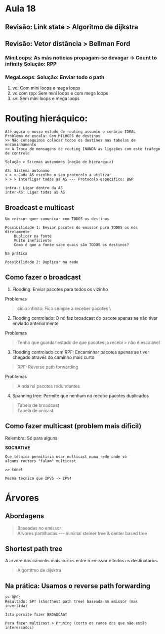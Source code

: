 # Aula 18

## Revisão: Link state > Algoritmo de dijkstra

## Revisão: Vetor distância > Bellman Ford

### MiniLoops: As más noticias propagam-se devagar -> Count to infinity Solução: RPP
### MegaLoops: Solução: Enviar todo o path

1. vd: Com mini loops e mega loops
2. vd com rpp: Sem mini loops e com mega loops
3. sv: Sem mini loops e mega loops

# Routing hieráquico:
```
Até agora o nosso estudo de routing assumiu o cenário IDEAL
Problema de escala: Com MILHOES de destinos
>> Não conseguimos colocar todos os destinos nas tabelas de encaminhamento
>> A Troca de mensagens de routing INUNDA as ligações com este tráfego de controlo

Solução > Sitemas autonomos (noção de hierarquia)

AS: Sistema autonomo
> > > Cada AS escolhe o seu protocolo a utilizar
> > > Interligar todas as AS --- Protocolo especifico: BGP

intra-: Ligar dentro da AS
inter-AS: Ligar todas as AS
```

## Broadcast e multicast
```
Um emissor quer comunicar com TODOS os destinos

Possibilidade 1: Enviar pacotes do emissor para TODOS os nós diretamente
	Duplicar na fonte
	Muito ineficiente
	Como é que a fonte sabe quais são TODOS os destinos?

Na prática

Possibilidade 2: Duplicar na rede
```

## Como fazer o broadcast

1. Flooding: Enviar pacotes para todos os vizinho

Problemas
> ciclo infinito: Fico sempre a receber pacotes \

2. Flooding controlado: O nó faz broadcast do pacote apenas se não tiver enviado anteriormente

Problemas
> Tenho que guardar estado de que pacotes já recebi > não é escalavel

3. Flooding controlado com RPF: Encaminhar pacotes apenas se tiver chegado através do caminho mais curto
> RPF: Reverse path forwarding

Problemas
> Ainda há pacotes redundantes

4. Spanning tree: Permite que nenhum nó recebe pacotes duplicados

> Tabela de broadcast \
> Tabela de unicast

## Como fazer multicast (problem mais dificil)

Relembra: Só para alguns

**SOCRATIVE**
```
Que técnica permitiria usar multicast numa rede onde só
alguns routers "falam" multicast

>> túnel

Mesma técnica que IPV6 -> IPV4

```

# Árvores

## Abordagens

> Baseadas no emissor \
> Arvores partilhadas --- minimal steiner tree & center based tree

## Shortest path tree
A arvore dos caminhs mais curtos entre o emissor e todos os destinatarios
> Algortitmo de dijsktra

## Na prática: Usamos o reverse path forwarding

```
>> RPF: 
Resultado: SPT (shorthest path tree) baseada no emissor (mas invertida)

Isto permite fazer BROADCAST

Para fazer multicast > Pruning (corto os ramos dos que não estão interessados)
```






